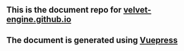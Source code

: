 ## This is the document repo for [velvet-engine.github.io](https://velvet-engine.github.io)

## The document is generated using [Vuepress](https://vuepress.vuejs.org/)